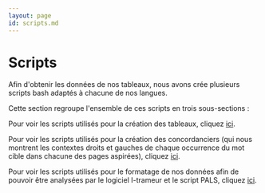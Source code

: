 ```yaml
---
layout: page
id: scripts.md
---
```

# Scripts

Afin d'obtenir les données de nos tableaux, nous avons crée plusieurs scripts bash adaptés à chacune de nos langues. 

Cette section regroupe l'ensemble de ces scripts en trois sous-sections :

Pour voir les scripts utilisés pour la création des tableaux, cliquez [ici](scripts/creation_tableaux.md).

Pour voir les scripts utilisés pour la création des concordanciers (qui nous montrent les contextes droits et gauches de chaque occurrence du mot cible dans chacune des pages aspirées), cliquez [ici](scripts/concordancier.md).

Pour voir les scripts utilisés pour le formatage de nos données afin de pouvoir être analysées par le logiciel I-trameur et le script PALS, cliquez [ici](scripts/corpus_itrameur_pals.md).